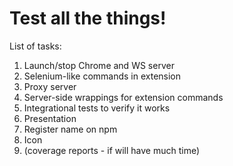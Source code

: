 # Test all the things!

List of tasks:
1. Launch/stop Chrome and WS server
2. Selenium-like commands in extension
3. Proxy server
4. Server-side wrappings for extension commands
5. Integrational tests to verify it works
6. Presentation
7. Register name on npm
8. Icon
9. (coverage reports - if will have much time)
